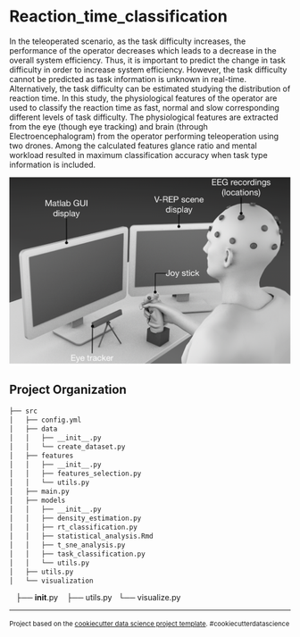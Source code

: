 Reaction_time_classification
==============================

In the teleoperated scenario, as the task difficulty increases, the performance of the operator decreases which leads to a decrease in the overall system efficiency. Thus, it is important to predict the change in task difficulty in order to increase system efficiency. However, the task difficulty cannot be predicted as task information is unknown in real-time. Alternatively, the task difficulty can be estimated studying the distribution of reaction time. In this study, the physiological features of the operator are used to classify the reaction time as fast, normal and slow corresponding different levels of task difficulty. The physiological features are extracted from the eye (though eye tracking) and brain (through Electroencephalogram) from the operator performing teleoperation using two drones. Among the calculated features glance ratio and mental workload resulted in maximum classification accuracy when task type information is included.

![Optional Text](/docs/tele_opreration_setup.png)


Project Organization
------------

    ├── src
    │   ├── config.yml
    │   ├── data
    │   │   ├── __init__.py
    │   │   └── create_dataset.py
    │   ├── features
    │   │   ├── __init__.py
    │   │   ├── features_selection.py
    │   │   └── utils.py
    │   ├── main.py
    │   ├── models
    │   │   ├── __init__.py
    │   │   ├── density_estimation.py
    │   │   ├── rt_classification.py
    │   │   ├── statistical_analysis.Rmd
    │   │   ├── t_sne_analysis.py
    │   │   ├── task_classification.py
    │   │   └── utils.py
    │   ├── utils.py
    │   └── visualization
            ├── __init__.py
            ├── utils.py
            └── visualize.py


--------

<p><small>Project based on the <a target="_blank" href="https://drivendata.github.io/cookiecutter-data-science/">cookiecutter data science project template</a>. #cookiecutterdatascience</small></p>
